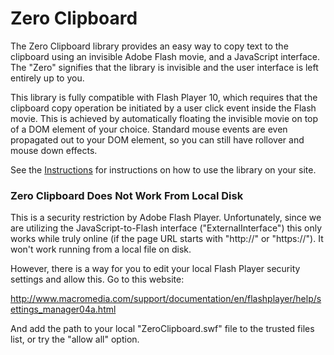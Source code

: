 Zero Clipboard
==============

The Zero Clipboard library provides an easy way to copy text to the clipboard using an invisible Adobe Flash movie, and a JavaScript interface. The "Zero" signifies that the library is invisible and the user interface is left entirely up to you.

This library is fully compatible with Flash Player 10, which requires that the clipboard copy operation be initiated by a user click event inside the Flash movie. This is achieved by automatically floating the invisible movie on top of a DOM element of your choice. Standard mouse events are even propagated out to your DOM element, so you can still have rollover and mouse down effects.

See the [Instructions](https://github.com/jonrohan/ZeroClipboard/blob/master/docs/instructions.md) for instructions on how to use the library on your site.

### Zero Clipboard Does Not Work From Local Disk

This is a security restriction by Adobe Flash Player. Unfortunately, since we are utilizing the JavaScript-to-Flash interface ("ExternalInterface") this only works while truly online (if the page URL starts with "http://" or "https://"). It won't work running from a local file on disk.

However, there is a way for you to edit your local Flash Player security settings and allow this. Go to this website:

http://www.macromedia.com/support/documentation/en/flashplayer/help/settings_manager04a.html

And add the path to your local "ZeroClipboard.swf" file to the trusted files list, or try the "allow all" option.
